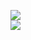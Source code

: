 [![](https://img.shields.io/badge/Made%20With-Github%20Spray-lightgrey.svg?style=for-the-badge&logo=github)](https://github.com/Annihil/github-spray#22214)  
[![](https://i.imgur.com/2DrTn0Z.gif)](https://github.com/Annihil/github-spray)